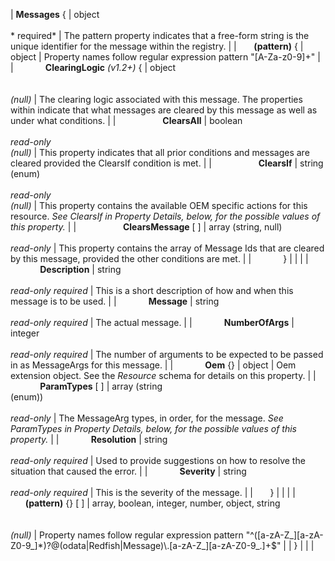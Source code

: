 | **Messages** { | object<br><br>* required* | The pattern property indicates that a free-form string is the unique identifier for the message within the registry. |
| &nbsp;&nbsp;&nbsp;&nbsp;&nbsp;&nbsp;**(pattern)** { | object | Property names follow regular expression pattern "\[A\-Za\-z0\-9\]\+" |
| &nbsp;&nbsp;&nbsp;&nbsp;&nbsp;&nbsp;&nbsp;&nbsp;&nbsp;&nbsp;&nbsp;&nbsp;**ClearingLogic** *(v1.2+)* { | object<br><br>*<br>(null)* | The clearing logic associated with this message.  The properties within indicate that what messages are cleared by this message as well as under what conditions. |
| &nbsp;&nbsp;&nbsp;&nbsp;&nbsp;&nbsp;&nbsp;&nbsp;&nbsp;&nbsp;&nbsp;&nbsp;&nbsp;&nbsp;&nbsp;&nbsp;&nbsp;&nbsp;**ClearsAll** | boolean<br><br>*read-only<br>(null)* | This property indicates that all prior conditions and messages are cleared provided the ClearsIf condition is met. |
| &nbsp;&nbsp;&nbsp;&nbsp;&nbsp;&nbsp;&nbsp;&nbsp;&nbsp;&nbsp;&nbsp;&nbsp;&nbsp;&nbsp;&nbsp;&nbsp;&nbsp;&nbsp;**ClearsIf** | string<br>(enum)<br><br>*read-only<br>(null)* | This property contains the available OEM specific actions for this resource. *See ClearsIf in Property Details, below, for the possible values of this property.* |
| &nbsp;&nbsp;&nbsp;&nbsp;&nbsp;&nbsp;&nbsp;&nbsp;&nbsp;&nbsp;&nbsp;&nbsp;&nbsp;&nbsp;&nbsp;&nbsp;&nbsp;&nbsp;**ClearsMessage** [ ] | array (string, null)<br><br>*read-only* | This property contains the array of Message Ids that are cleared by this message, provided the other conditions are met. |
| &nbsp;&nbsp;&nbsp;&nbsp;&nbsp;&nbsp;&nbsp;&nbsp;&nbsp;&nbsp;&nbsp;&nbsp;} |   |   |
| &nbsp;&nbsp;&nbsp;&nbsp;&nbsp;&nbsp;&nbsp;&nbsp;&nbsp;&nbsp;&nbsp;&nbsp;**Description** | string<br><br>*read-only required* | This is a short description of how and when this message is to be used. |
| &nbsp;&nbsp;&nbsp;&nbsp;&nbsp;&nbsp;&nbsp;&nbsp;&nbsp;&nbsp;&nbsp;&nbsp;**Message** | string<br><br>*read-only required* | The actual message. |
| &nbsp;&nbsp;&nbsp;&nbsp;&nbsp;&nbsp;&nbsp;&nbsp;&nbsp;&nbsp;&nbsp;&nbsp;**NumberOfArgs** | integer<br><br>*read-only required* | The number of arguments to be expected to be passed in as MessageArgs for this message. |
| &nbsp;&nbsp;&nbsp;&nbsp;&nbsp;&nbsp;&nbsp;&nbsp;&nbsp;&nbsp;&nbsp;&nbsp;**Oem** {} | object | Oem extension object. See the *Resource* schema for details on this property. |
| &nbsp;&nbsp;&nbsp;&nbsp;&nbsp;&nbsp;&nbsp;&nbsp;&nbsp;&nbsp;&nbsp;&nbsp;**ParamTypes** [ ] | array (string<br>(enum))<br><br>*read-only* | The MessageArg types, in order, for the message. *See ParamTypes in Property Details, below, for the possible values of this property.* |
| &nbsp;&nbsp;&nbsp;&nbsp;&nbsp;&nbsp;&nbsp;&nbsp;&nbsp;&nbsp;&nbsp;&nbsp;**Resolution** | string<br><br>*read-only required* | Used to provide suggestions on how to resolve the situation that caused the error. |
| &nbsp;&nbsp;&nbsp;&nbsp;&nbsp;&nbsp;&nbsp;&nbsp;&nbsp;&nbsp;&nbsp;&nbsp;**Severity** | string<br><br>*read-only required* | This is the severity of the message. |
| &nbsp;&nbsp;&nbsp;&nbsp;&nbsp;&nbsp;} |   |   |
| &nbsp;&nbsp;&nbsp;&nbsp;&nbsp;&nbsp;**(pattern)** {} [ ] | array, boolean, integer, number, object, string<br><br>*<br>(null)* | Property names follow regular expression pattern "^\(\[a\-zA\-Z\_\]\[a\-zA\-Z0\-9\_\]\*\)?@\(odata\|Redfish\|Message\)\\\.\[a\-zA\-Z\_\]\[a\-zA\-Z0\-9\_\.\]\+$" |
| } |   |   |
